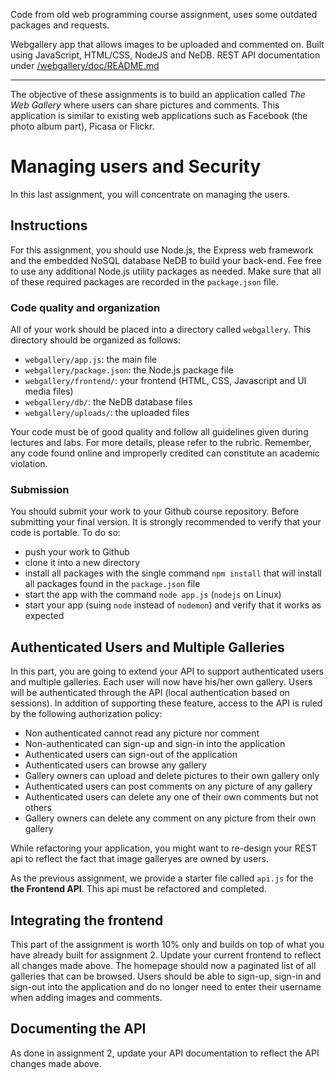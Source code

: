 Code from old web programming course assignment, uses some outdated packages and requests.

Webgallery app that allows images to be uploaded and commented on.
Built using JavaScript, HTML/CSS, NodeJS and NeDB.
REST API documentation under [/webgallery/doc/README.md](webgallery/doc/README.md)

<hr>

The objective of these assignments is to build an application called _The Web Gallery_ where users can share pictures and comments. This application is similar to existing web applications such as Facebook (the photo album part), Picasa or Flickr.

# Managing users and Security

In this last assignment, you will concentrate on managing the users.

## Instructions

For this assignment, you should use Node.js, the Express web framework and the embedded NoSQL database NeDB to build your back-end. Fee free to use any additional Node.js utility packages as needed. Make sure that all of these required packages are recorded in the `package.json` file.

### Code quality and organization

All of your work should be placed into a directory called `webgallery`. This directory should be organized as follows:

- `webgallery/app.js`: the main file
- `webgallery/package.json`: the Node.js package file
- `webgallery/frontend/`: your frontend (HTML, CSS, Javascript and UI media files)
- `webgallery/db/`: the NeDB database files
- `webgallery/uploads/`: the uploaded files

Your code must be of good quality and follow all guidelines given during lectures and labs. For more details, please refer to the rubric. Remember, any code found online and improperly credited can constitute an academic violation.

### Submission

You should submit your work to your Github course repository. Before submitting your final version. It is strongly recommended to verify that your code is portable. To do so:

- push your work to Github
- clone it into a new directory
- install all packages with the single command `npm install` that will install all packages found in the `package.json` file
- start the app with the command `node app.js` (`nodejs` on Linux)
- start your app (suing `node` instead of `nodemon`) and verify that it works as expected

## Authenticated Users and Multiple Galleries

In this part, you are going to extend your API to support authenticated users and multiple galleries. Each user will now have his/her own gallery. Users will be authenticated through the API (local authentication based on sessions). In addition of supporting these feature, access to the API is ruled by the following authorization policy:

- Non authenticated cannot read any picture nor comment
- Non-authenticated can sign-up and sign-in into the application
- Authenticated users can sign-out of the application
- Authenticated users can browse any gallery
- Gallery owners can upload and delete pictures to their own gallery only
- Authenticated users can post comments on any picture of any gallery
- Authenticated users can delete any one of their own comments but not others
- Gallery owners can delete any comment on any picture from their own gallery

While refactoring your application, you might want to re-design your REST api to reflect the fact that image galleryes are owned by users.

As the previous assignment, we provide a starter file called `api.js` for the **the Frontend API**. This api must be refactored and completed.

## Integrating the frontend

This part of the assignment is worth 10% only and builds on top of what you have already built for assignment 2. Update your current frontend to reflect all changes made above. The homepage should now a paginated list of all galleries that can be browsed. Users should be able to sign-up, sign-in and sign-out into the application and do no longer need to enter their username when adding images and comments.

## Documenting the API

As done in assignment 2, update your API documentation to reflect the API changes made above.
